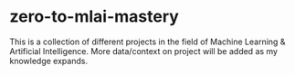 # zero-to-mlai-mastery
This is a collection of different projects in the field of Machine Learning & Artificial Intelligence. More data/context on project will be added as my knowledge expands.
